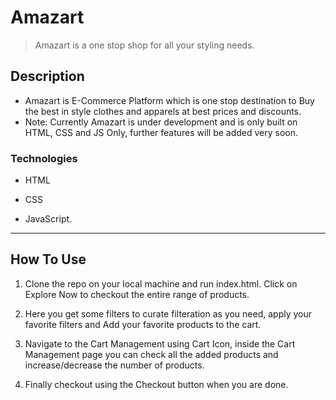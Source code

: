 # Amazart

> Amazart is a one stop shop for all your styling needs.



## Description

- Amazart is E-Commerce Platform which is one stop destination to Buy the best in style clothes and apparels at best prices and discounts.
- Note: Currently Amazart is under development and is only built on HTML, CSS and JS Only, further features will be added very soon.

### Technologies

- HTML

- CSS

- JavaScript.

---

## How To Use

1.  Clone the repo on your local machine and run index.html. Click on Explore Now to checkout the entire range of products.

2.  Here you get some filters to curate filteration as you need, apply your favorite filters and Add your favorite products to the cart.

3.  Navigate to the Cart Management using Cart Icon, inside the Cart Management page you can check all the added products and increase/decrease the number of products.

4.  Finally checkout using the Checkout button when you are done.


